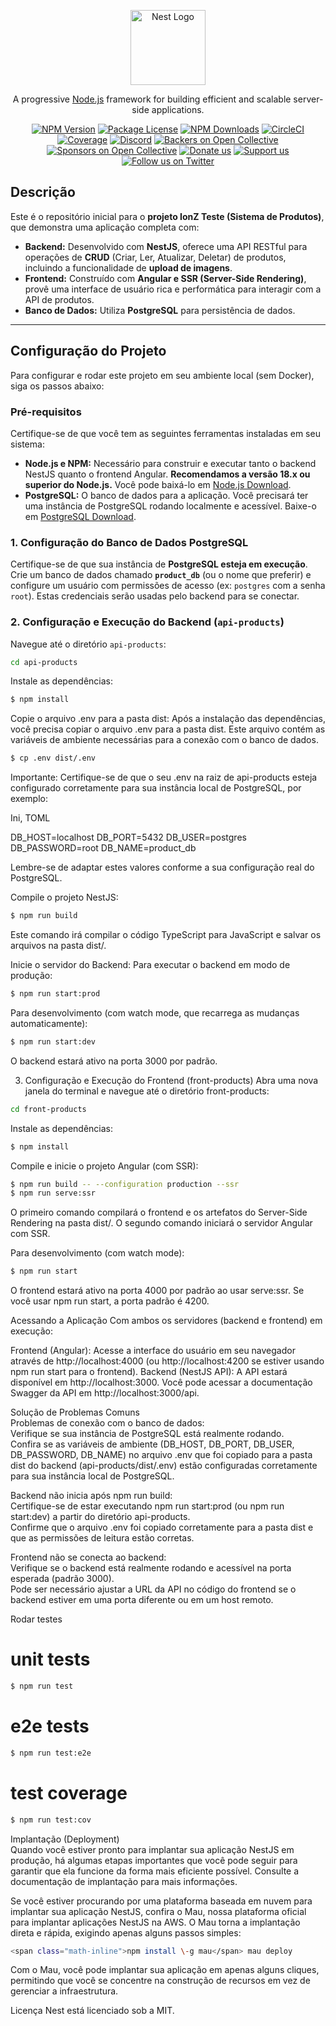 <p align="center">
  <a href="http://nestjs.com/" target="blank"><img src="https://nestjs.com/img/logo-small.svg" width="120" alt="Nest Logo" /></a>
</p>

[circleci-image]: https://img.shields.io/circleci/build/github/nestjs/nest/master?token=abc123def456
[circleci-url]: https://circleci.com/gh/nestjs/nest

  <p align="center">A progressive <a href="http://nodejs.org" target="_blank">Node.js</a> framework for building efficient and scalable server-side applications.</p>
    <p align="center">
<a href="https://www.npmjs.com/~nestjscore" target="_blank"><img src="https://img.shields.io/npm/v/@nestjs/core.svg" alt="NPM Version" /></a>
<a href="https://www.npmjs.com/~nestjscore" target="_blank"><img src="https://img.shields.io/npm/l/@nestjs/core.svg" alt="Package License" /></a>
<a href="https://www.npmjs.com/~nestjscore" target="_blank"><img src="https://img.shields.io/npm/dm/@nestjs/common.svg" alt="NPM Downloads" /></a>
<a href="https://circleci.com/gh/nestjs/nest" target="_blank"><img src="https://img.shields.io/circleci/build/github/nestjs/nest/master" alt="CircleCI" /></a>
<a href="https://coveralls.io/github/nestjs/nest?branch=master" target="_blank"><img src="https://coveralls.io/repos/github/nestjs/nest/badge.svg?branch=master#9" alt="Coverage" /></a>
<a href="https://discord.gg/G7Qnnhy" target="_blank"><img src="https://img.shields.io/badge/discord-online-brightgreen.svg" alt="Discord"/></a>
<a href="https://opencollective.com/nest#backer" target="_blank"><img src="https://opencollective.com/nest/backers/badge.svg" alt="Backers on Open Collective" /></a>
<a href="https://opencollective.com/nest#sponsor" target="_blank"><img src="https://opencollective.com/nest/sponsors/badge.svg" alt="Sponsors on Open Collective" /></a>
  <a href="https://paypal.me/kamilmysliwiec" target="_blank"><img src="https://img.shields.io/badge/Donate-PayPal-ff3f59.svg" alt="Donate us"/></a>
    <a href="https://opencollective.com/nest#sponsor"  target="_blank"><img src="https://img.shields.io/badge/Support%20us-Open%20Collective-41B883.svg" alt="Support us"></a>
  <a href="https://twitter.com/nestframework" target="_blank"><img src="https://img.shields.io/twitter/follow/nestframework.svg?style=social&label=Follow" alt="Follow us on Twitter"></a>
</p>
  <!--[![Backers on Open Collective](https://opencollective.com/nest/backers/badge.svg)](https://opencollective.com/nest#backer)
  [![Sponsors on Open Collective](https://opencollective.com/nest/sponsors/badge.svg)](https://opencollective.com/nest#sponsor)-->

## Descrição

Este é o repositório inicial para o **projeto IonZ Teste (Sistema de Produtos)**, que demonstra uma aplicação completa com:

* **Backend:** Desenvolvido com **NestJS**, oferece uma API RESTful para operações de **CRUD** (Criar, Ler, Atualizar, Deletar) de produtos, incluindo a funcionalidade de **upload de imagens**.
* **Frontend:** Construído com **Angular e SSR (Server-Side Rendering)**, provê uma interface de usuário rica e performática para interagir com a API de produtos.
* **Banco de Dados:** Utiliza **PostgreSQL** para persistência de dados.

---

## Configuração do Projeto

Para configurar e rodar este projeto em seu ambiente local (sem Docker), siga os passos abaixo:

### Pré-requisitos

Certifique-se de que você tem as seguintes ferramentas instaladas em seu sistema:

* **Node.js e NPM:** Necessário para construir e executar tanto o backend NestJS quanto o frontend Angular. **Recomendamos a versão 18.x ou superior do Node.js.** Você pode baixá-lo em [Node.js Download](https://nodejs.org/en/download/).
* **PostgreSQL:** O banco de dados para a aplicação. Você precisará ter uma instância de PostgreSQL rodando localmente e acessível. Baixe-o em [PostgreSQL Download](https://www.postgresql.org/download/).

### 1. Configuração do Banco de Dados PostgreSQL

Certifique-se de que sua instância de **PostgreSQL esteja em execução**.
Crie um banco de dados chamado **`product_db`** (ou o nome que preferir) e configure um usuário com permissões de acesso (ex: `postgres` com a senha `root`). Estas credenciais serão usadas pelo backend para se conectar.

### 2. Configuração e Execução do Backend (`api-products`)

Navegue até o diretório `api-products`:

```bash
cd api-products

```

Instale as dependências:
```bash
$ npm install
```

Copie o arquivo .env para a pasta dist:
Após a instalação das dependências, você precisa copiar o arquivo .env para a pasta dist. Este arquivo contém as variáveis de ambiente necessárias para a conexão com o banco de dados.

```bash
$ cp .env dist/.env
```

Importante: Certifique-se de que o seu .env na raiz de api-products esteja configurado corretamente para sua instância local de PostgreSQL, por exemplo:

Ini, TOML

DB_HOST=localhost
DB_PORT=5432
DB_USER=postgres
DB_PASSWORD=root
DB_NAME=product_db

Lembre-se de adaptar estes valores conforme a sua configuração real do PostgreSQL.

Compile o projeto NestJS:

```bash
$ npm run build
```
Este comando irá compilar o código TypeScript para JavaScript e salvar os arquivos na pasta dist/.

Inicie o servidor do Backend:
Para executar o backend em modo de produção:

```bash
$ npm run start:prod
```
Para desenvolvimento (com watch mode, que recarrega as mudanças automaticamente):

```bash
$ npm run start:dev
```
O backend estará ativo na porta 3000 por padrão.

3. Configuração e Execução do Frontend (front-products)
Abra uma nova janela do terminal e navegue até o diretório front-products:

```bash
cd front-products
```

Instale as dependências:

```bash
$ npm install
```

Compile e inicie o projeto Angular (com SSR):
```bash
$ npm run build -- --configuration production --ssr
$ npm run serve:ssr
```

O primeiro comando compilará o frontend e os artefatos do Server-Side Rendering na pasta dist/. O segundo comando iniciará o servidor Angular com SSR.

Para desenvolvimento (com watch mode):

```bash
$ npm run start
```
O frontend estará ativo na porta 4000 por padrão ao usar serve:ssr. Se você usar npm run start, a porta padrão é 4200.

Acessando a Aplicação
Com ambos os servidores (backend e frontend) em execução:

Frontend (Angular): Acesse a interface do usuário em seu navegador através de http://localhost:4000 (ou http://localhost:4200 se estiver usando npm run start para o frontend).
Backend (NestJS API): A API estará disponível em http://localhost:3000.
Você pode acessar a documentação Swagger da API em http://localhost:3000/api.

Solução de Problemas Comuns</br>
Problemas de conexão com o banco de dados:</br>
Verifique se sua instância de PostgreSQL está realmente rodando.</br>
Confira se as variáveis de ambiente (DB_HOST, DB_PORT, DB_USER, DB_PASSWORD, DB_NAME) no arquivo .env que foi copiado para a pasta dist do backend (api-products/dist/.env) estão configuradas corretamente para sua instância local de PostgreSQL.</br>

Backend não inicia após npm run build:</br>
Certifique-se de estar executando npm run start:prod (ou npm run start:dev) a partir do diretório api-products.</br>
Confirme que o arquivo .env foi copiado corretamente para a pasta dist e que as permissões de leitura estão corretas.</br>

Frontend não se conecta ao backend:</br>
Verifique se o backend está realmente rodando e acessível na porta esperada (padrão 3000).</br>
Pode ser necessário ajustar a URL da API no código do frontend se o backend estiver em uma porta diferente ou em um host remoto.</br>

Rodar testes
# unit tests
```bash
$ npm run test
```
# e2e tests
```bash
$ npm run test:e2e
```

# test coverage
```bash
$ npm run test:cov
```
Implantação (Deployment)<br>
Quando você estiver pronto para implantar sua aplicação NestJS em produção, há algumas etapas importantes que você pode seguir para garantir que ela funcione da forma mais eficiente possível. Consulte a documentação de implantação para mais informações.</br>

Se você estiver procurando por uma plataforma baseada em nuvem para implantar sua aplicação NestJS, confira o Mau, nossa plataforma oficial para implantar aplicações NestJS na AWS. O Mau torna a implantação direta e rápida, exigindo apenas alguns passos simples:</br>
```bash
<span class="math-inline">npm install \-g mau</span> mau deploy
```
Com o Mau, você pode implantar sua aplicação em apenas alguns cliques, permitindo que você se concentre na construção de recursos em vez de gerenciar a infraestrutura.

Licença
Nest está licenciado sob a MIT.
